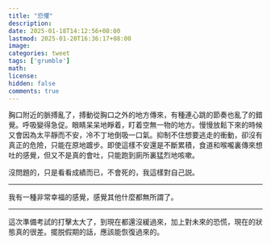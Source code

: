 ```yaml
---
title: "恐懼"
description: 
date: 2025-01-18T14:12:56+08:00
lastmod: 2025-01-20T16:36:17+08:00
image: 
categories: tweet
tags: ['grumble']
math: 
license: 
hidden: false
comments: true
---
```


胸口附近的脈搏亂了，搏動從胸口之外的地方傳來，有種連心跳的節奏也亂了的錯覺。呼吸變得急促。眼睛呆呆地睜着，盯着空無一物的地方。慢慢放鬆下來的時候又會因為太平靜而不安，冷不丁地倒吸一口氣。抑制不住想要逃走的衝動，卻沒有真正的危險，只能在原地踱步。即使這樣不安還是不斷累積，食道和喉嚨裏傳來想吐的感覺，但又不是真的會吐，只能跑到廁所裏猛烈地咳嗽。

沒問題的，只是看看成績而已，不會死的，我這樣對自己説。
***
我有一種非常幸福的感覺，感覺其他什麼都無所謂了。
***
這次準備考試的打擊太大了，到現在都還沒緩過來，加上對未來的恐慌，現在的狀態真的很差。擺脱假期的話，應該能恢復過來的。


